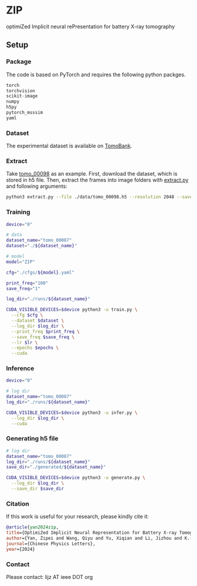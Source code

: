 # ZIP
optimiZed Implicit neural rePresentation for battery X-ray tomography

## Setup


### Package
The code is based on PyTorch and requires the following python packges.

```python
torch
torchvision
scikit-image
numpy
h5py
pytorch_msssim
yaml
```

### Dataset
The experimental dataset is available on [TomoBank](https://tomobank.readthedocs.io/en/latest/).

### Extract
Take [tomo_00098](https://tomobank.readthedocs.io/en/latest/source/data/docs.data.nano.html) as an example. First, download the dataset, which is stored in h5 file. Then, extract the frames into image folders with [extract.py](..extract.py) and following arguments:
```bash
python3 extract.py --file ./data/tomo_00098.h5 --resolution 2048 --save_dir ./dataset/tomo_00098
```

### Training
```bash
device="0"

# data
dataset_name="tomo_00087"
dataset="./${dataset_name}"

# model
model="ZIP"

cfg="./cfgs/${model}.yaml"

print_freq="100"
save_freq="1"

log_dir="./runs/${dataset_name}"

CUDA_VISIBLE_DEVICES=$device python3 -u train.py \
  --cfg $cfg \
  --dataset $dataset \
  --log_dir $log_dir \
  --print_freq $print_freq \
  --save_freq $save_freq \
  --lr $lr \
  --epochs $epochs \
  --cuda
````


### Inference
```bash
device="0"

# log dir
dataset_name="tomo_00087"
log_dir="./runs/${dataset_name}"

CUDA_VISIBLE_DEVICES=$device python3 -u infer.py \
  --log_dir $log_dir \
  --cuda
````

### Generating h5 file
```bash
# log dir
dataset_name="tomo_00087"
log_dir="./runs/${dataset_name}"
save_dir="./generated/${dataset_name}"

CUDA_VISIBLE_DEVICES=$device python3 -u generate.py \
  --log_dir $log_dir \
  --save_dir $save_dir
````


### Citation
If this work is useful for your research, please kindly cite it:
```bibtex
@article{yan2024zip,
title={OptimiZed Implicit Neural Representation for Battery X-ray Tomography},
author={Yan, Zipei and Wang, Qiyu and Yu, Xiqian and Li, Jizhou and K.-P. Ng, Michael},
journal={Chinese Physics Letters},
year={2024}
```

### Contact
Please contact: lijz AT ieee DOT org




